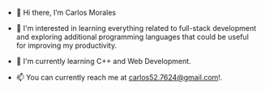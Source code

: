 - 👋 Hi there, I’m Carlos Morales
  
- 🦅 I'm interested in learning everything related to full-stack development and exploring additional programming languages that could be useful for improving my productivity.
  
- 🌱 I'm currently learning C++ and Web Development.
  
- 📫 You can currently reach me at carlos52.7624@gmail.com!.

<!---
MoralesMortales/MoralesMortales is a ✨ special ✨ repository because its `README.md` (this file) appears on your GitHub profile.
You can click the Preview link to take a look at your changes.
--->
